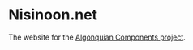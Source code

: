 # Nisinoon.net

The website for the [Algonquian Components project][website].

[website]: https://nisinoon.net
